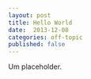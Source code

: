 ```yaml
---
layout: post
title: Hello World
date:  2013-12-08
categories: off-topic
published: false
---
```


Um placeholder.